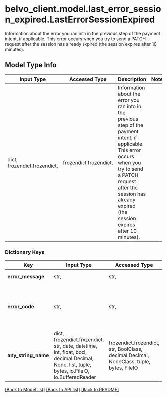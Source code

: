 # belvo_client.model.last_error_session_expired.LastErrorSessionExpired

Information about the error you ran into in the previous step of the payment intent, if applicable. This error occurs when you try to send a PATCH request after the session has already expired (the session expires after 10 minutes).

## Model Type Info
Input Type | Accessed Type | Description | Notes
------------ | ------------- | ------------- | -------------
dict, frozendict.frozendict,  | frozendict.frozendict,  | Information about the error you ran into in the previous step of the payment intent, if applicable. This error occurs when you try to send a PATCH request after the session has already expired (the session expires after 10 minutes). | 

### Dictionary Keys
Key | Input Type | Accessed Type | Description | Notes
------------ | ------------- | ------------- | ------------- | -------------
**error_message** | str,  | str,  | A short description of the error. | 
**error_code** | str,  | str,  | A unique error code (&#x60;session_expired&#x60;) that allows you to classify and handle the error programmatically. | 
**any_string_name** | dict, frozendict.frozendict, str, date, datetime, int, float, bool, decimal.Decimal, None, list, tuple, bytes, io.FileIO, io.BufferedReader | frozendict.frozendict, str, BoolClass, decimal.Decimal, NoneClass, tuple, bytes, FileIO | any string name can be used but the value must be the correct type | [optional]

[[Back to Model list]](../../README.md#documentation-for-models) [[Back to API list]](../../README.md#documentation-for-api-endpoints) [[Back to README]](../../README.md)

